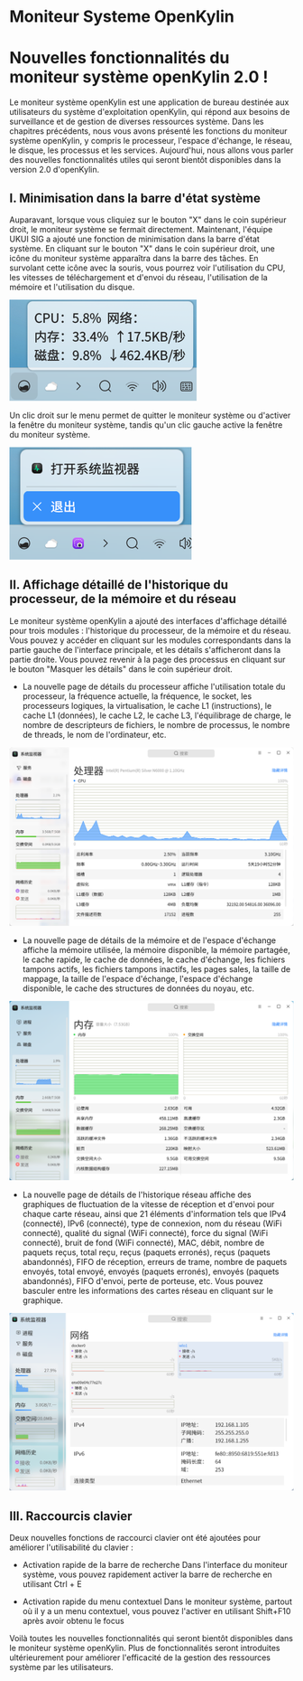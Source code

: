 
# Moniteur Systeme OpenKylin

# Nouvelles fonctionnalités du moniteur système openKylin 2.0 !

Le moniteur système openKylin est une application de bureau destinée aux utilisateurs du système d'exploitation openKylin, qui répond aux besoins de surveillance et de gestion de diverses ressources système. Dans les chapitres précédents, nous vous avons présenté les fonctions du moniteur système openKylin, y compris le processeur, l'espace d'échange, le réseau, le disque, les processus et les services. Aujourd'hui, nous allons vous parler des nouvelles fonctionnalités utiles qui seront bientôt disponibles dans la version 2.0 d'openKylin.

## I. Minimisation dans la barre d'état système

Auparavant, lorsque vous cliquiez sur le bouton "X" dans le coin supérieur droit, le moniteur système se fermait directement. Maintenant, l'équipe UKUI SIG a ajouté une fonction de minimisation dans la barre d'état système. En cliquant sur le bouton "X" dans le coin supérieur droit, une icône du moniteur système apparaîtra dans la barre des tâches. En survolant cette icône avec la souris, vous pourrez voir l'utilisation du CPU, les vitesses de téléchargement et d'envoi du réseau, l'utilisation de la mémoire et l'utilisation du disque.

![](./assets/openkylin系统监视器上新功能啦/1720961153.3531778.png)

Un clic droit sur le menu permet de quitter le moniteur système ou d'activer la fenêtre du moniteur système, tandis qu'un clic gauche active la fenêtre du moniteur système.

![](./assets/openkylin系统监视器上新功能啦/1720961153.3534338.png)

## II. Affichage détaillé de l'historique du processeur, de la mémoire et du réseau

Le moniteur système openKylin a ajouté des interfaces d'affichage détaillé pour trois modules : l'historique du processeur, de la mémoire et du réseau. Vous pouvez y accéder en cliquant sur les modules correspondants dans la partie gauche de l'interface principale, et les détails s'afficheront dans la partie droite. Vous pouvez revenir à la page des processus en cliquant sur le bouton "Masquer les détails" dans le coin supérieur droit.

* La nouvelle page de détails du processeur affiche l'utilisation totale du processeur, la fréquence actuelle, la fréquence, le socket, les processeurs logiques, la virtualisation, le cache L1 (instructions), le cache L1 (données), le cache L2, le cache L3, l'équilibrage de charge, le nombre de descripteurs de fichiers, le nombre de processus, le nombre de threads, le nom de l'ordinateur, etc.

![](./assets/openkylin系统监视器上新功能啦/1720961153.353785.png)

* La nouvelle page de détails de la mémoire et de l'espace d'échange affiche la mémoire utilisée, la mémoire disponible, la mémoire partagée, le cache rapide, le cache de données, le cache d'échange, les fichiers tampons actifs, les fichiers tampons inactifs, les pages sales, la taille de mappage, la taille de l'espace d'échange, l'espace d'échange disponible, le cache des structures de données du noyau, etc.

![](./assets/openkylin系统监视器上新功能啦/1720961153.354486.png)

* La nouvelle page de détails de l'historique réseau affiche des graphiques de fluctuation de la vitesse de réception et d'envoi pour chaque carte réseau, ainsi que 21 éléments d'information tels que IPv4 (connecté), IPv6 (connecté), type de connexion, nom du réseau (WiFi connecté), qualité du signal (WiFi connecté), force du signal (WiFi connecté), bruit de fond (WiFi connecté), MAC, débit, nombre de paquets reçus, total reçu, reçus (paquets erronés), reçus (paquets abandonnés), FIFO de réception, erreurs de trame, nombre de paquets envoyés, total envoyé, envoyés (paquets erronés), envoyés (paquets abandonnés), FIFO d'envoi, perte de porteuse, etc. Vous pouvez basculer entre les informations des cartes réseau en cliquant sur le graphique.

![](./assets/openkylin系统监视器上新功能啦/1720961153.3550117.png)

## III. Raccourcis clavier

Deux nouvelles fonctions de raccourci clavier ont été ajoutées pour améliorer l'utilisabilité du clavier :

* Activation rapide de la barre de recherche
  Dans l'interface du moniteur système, vous pouvez rapidement activer la barre de recherche en utilisant Ctrl + E

* Activation rapide du menu contextuel
  Dans le moniteur système, partout où il y a un menu contextuel, vous pouvez l'activer en utilisant Shift+F10 après avoir obtenu le focus

Voilà toutes les nouvelles fonctionnalités qui seront bientôt disponibles dans le moniteur système openKylin. Plus de fonctionnalités seront introduites ultérieurement pour améliorer l'efficacité de la gestion des ressources système par les utilisateurs.
